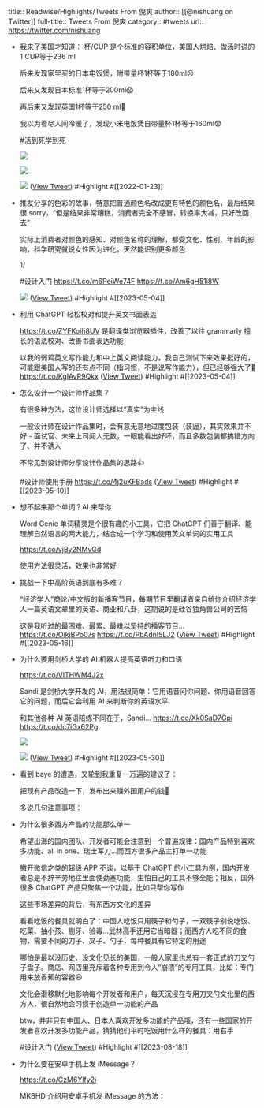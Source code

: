 title:: Readwise/Highlights/Tweets From 倪爽
author:: [[@nishuang on Twitter]]
full-title:: Tweets From 倪爽
category:: #tweets
url:: https://twitter.com/nishuang

- 我来了美国才知道： 杯/CUP 是个标准的容积单位，美国人烘焙、做汤时说的1 CUP等于236 ml
  
  后来发现家里买的日本电饭煲，附带量杯1杯等于180ml☹️
  
  后来又发现日本标准1杯等于200ml😱
  
  再后来又发现英国1杯等于250 ml🥲
  
  我以为看尽人间冷暖了，发现小米电饭煲自带量杯1杯等于160ml😨
  
  #活到死学到死 
  
  ![](https://pbs.twimg.com/media/FJtkghqXoAcx3-o.jpg) 
  
  ![](https://pbs.twimg.com/media/FJtkghiX0AMDhxL.jpg) 
  
  ![](https://pbs.twimg.com/media/FJtkgiAWUAMiNtD.jpg) ([View Tweet](https://twitter.com/nishuang/status/1484891015853101066)) #Highlight #[[2022-01-23]]
- 推友分享的色彩的故事，特意把普通颜色名改成更有特色的颜色名，最后结果很 sorry，“但是结果非常糟糕，消费者完全不感冒，转换率大减，只好改回去”
  
  实际上消费者对颜色的感知、对颜色名称的理解，都受文化、性别、年龄的影响，科学研究就说女性因为进化，天然能识别更多颜色
  
  1/
  
  #设计入门 https://t.co/m6PeiWe74F https://t.co/Am6gH51i8W
  
  ![](https://pbs.twimg.com/media/Fr3MeALXwAIdO5f.jpg) ([View Tweet](https://twitter.com/nishuang/status/1638690660336431104)) #Highlight #[[2023-05-04]]
- 利用 ChatGPT 轻松校对和提升英文书面表达
  
  https://t.co/ZYFKoih8UV 是翻译类浏览器插件，改善了以往 grammarly 擅长的语法校对、改善书面表达功能
  
  以我的弱鸡英文写作能力和中上英文阅读能力，我自己测试下来效果挺好的，可能跟美国人写的还有点不同（指习惯，不是说写作能力），但已经够强大了👏 https://t.co/KgIAvR9Qkx ([View Tweet](https://twitter.com/nishuang/status/1632516243696627712)) #Highlight #[[2023-05-04]]
- 怎么设计一个设计师作品集？
  
  有很多种方法，这位设计师选择以“真实”为主线
  
  一般设计师在设计作品集时，会有意无意地过度包装（装逼），其实效果并不好 - 面试官、未来上司阅人无数，一眼能看出好坏，而且多数包装都搞错方向了、并不诱人
  
  不常见到设计师分享设计作品集的思路👍
  
  #设计师使用手册 https://t.co/4j2uKFBads ([View Tweet](https://twitter.com/nishuang/status/1656309752513675266)) #Highlight #[[2023-05-10]]
- 想不起来那个单词？AI 来帮你
  
  Word Genie 单词精灵是个很有趣的小工具，它把 ChatGPT 们善于翻译、能理解自然语言的两大能力，结合成一个学习和使用英文单词的实用工具
  
  https://t.co/vjBy2NMvGd
  
  使用方法很灵活，效果也非常好
- 挑战一下中高阶英语到底有多难？
  
  “经济学人”商论/中文版的新播客节目，每期节目里翻译者亲自给你介绍经济学人一篇英语文章里的英语、商业和八卦，这期说的是硅谷独角兽公司的苦恼
  
  这是我听过的最困难、最累、最难以坚持的播客节目… https://t.co/OikjBPo07s https://t.co/PbAdnI5LJ2 ([View Tweet](https://twitter.com/nishuang/status/1658076421275754500)) #Highlight #[[2023-05-16]]
- 为什么要用剑桥大学的 AI 机器人提高英语听力和口语
  
  https://t.co/VlTHWM4J2x
  
  Sandi 是剑桥大学开发的 AI，用法很简单：它用语音问你问题、你用语音回答它的问题，而后它会利用 AI 来判断你的英语水平
  
  和其他各种 AI 英语陪练不同在于，Sandi… https://t.co/Xk0SaD7Gpi https://t.co/dc7iGx62Pg
  
  ![](https://pbs.twimg.com/media/FxWi1GuWIAIh2hJ.jpg)
  
  ![](https://pbs.twimg.com/media/FxWi1GtWwAAUa2u.jpg) ([View Tweet](https://twitter.com/nishuang/status/1663414678871998465)) #Highlight #[[2023-05-30]]
- 看到 baye 的遭遇，又轮到我重复一万遍的建议了：
  
  把现有产品改造一下，发布出来赚外国用户的钱👏
  
  多说几句注意事项：
- 为什么很多西方产品的功能那么单一
  
  希望出海的国内团队、开发者可能会注意到一个普遍规律：国内产品特别喜欢多功能、all in one、瑞士军刀…而西方很多产品主打单一功能
  
  撇开微信之类的超级 APP 不谈，以基于 ChatGPT 的小工具为例，国内开发者总是不辞辛劳地往里面使劲塞功能，生怕自己的工具不够全能；相反，国外很多 ChatGPT 产品只聚焦一个功能，比如只帮你写作
  
  这些市场差异的背后，有东西方文化的差异
  
  看看吃饭的餐具就明白了：中国人吃饭只用筷子和勺子，一双筷子别说吃饭、吃菜、抽小孩、剔牙、验毒…武林高手还用它当暗器；而西方人吃不同的食物，需要不同的刀子、叉子、勺子，每种餐具有它特定的用途
  
  哪怕是最以没历史、没文化见长的美国，一般人家里也总有一套正式的刀叉勺子盘子。商店、网店里充斥着各种专用到令人“崩溃”的专用工具，比如：专门用来放香蕉的容器😆
  
  文化会潜移默化地影响每个开发者和用户，每天沉浸在专用刀叉勺文化里的西方人，很自然地会习惯于创造单一功能的产品
  
  btw，并非只有中国人、日本人喜欢开发多功能的产品哦，还有一些国家的开发者喜欢开发多功能产品，猜猜他们平时吃饭用什么样的餐具：用右手
  
  #设计入门 ([View Tweet](https://twitter.com/nishuang/status/1679343166716104706)) #Highlight #[[2023-08-18]]
- 为什么要在安卓手机上发 iMessage？
  
  https://t.co/CzM6Ylfy2i
  
  MKBHD 介绍用安卓手机发 iMessage 的方法：